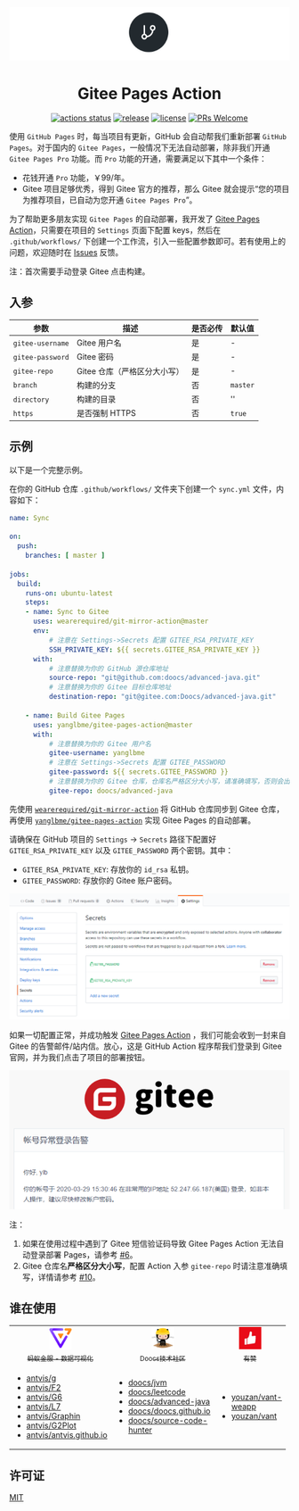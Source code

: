 <p align="center">
  <a href="https://github.com/yanglbme/gitee-pages-action">
    <img src="./images/logo.png">
  </a>
</p>
<h1 align="center">Gitee Pages Action</h1>

<div align="center">

[![actions status](https://github.com/yanglbme/gitee-pages-action/workflows/Lint/badge.svg)](https://github.com/yanglbme/gitee-pages-action/actions) [![release](https://img.shields.io/github/v/release/yanglbme/gitee-pages-action.svg)](../../releases) [![license](https://badgen.net/github/license/yanglbme/gitee-pages-action)](./LICENSE) [![PRs Welcome](https://badgen.net/badge/PRs/welcome/green)](../../pulls)

</div>

使用 `GitHub Pages` 时，每当项目有更新，GitHub 会自动帮我们重新部署 `GitHub Pages`。对于国内的 `Gitee Pages`，一般情况下无法自动部署，除非我们开通 `Gitee Pages Pro` 功能。而 `Pro` 功能的开通，需要满足以下其中一个条件：

- 花钱开通 `Pro` 功能，￥99/年。
- Gitee 项目足够优秀，得到 Gitee 官方的推荐，那么 Gitee 就会提示“您的项目为推荐项目，已自动为您开通 `Gitee Pages Pro`”。

为了帮助更多朋友实现 `Gitee Pages` 的自动部署，我开发了 [Gitee Pages Action](https://github.com/marketplace/actions/gitee-pages-action)，只需要在项目的 `Settings` 页面下配置 keys，然后在 `.github/workflows/` 下创建一个工作流，引入一些配置参数即可。若有使用上的问题，欢迎随时在 [Issues](https://github.com/yanglbme/gitee-pages-action/issues) 反馈。

注：首次需要手动登录 Gitee 点击构建。

## 入参

|  参数  |  描述  |  是否必传  |  默认值  |
|---|---|---|---|
| `gitee-username` | Gitee 用户名 | 是 | - |
| `gitee-password` | Gitee 密码 | 是 | - |
| `gitee-repo` | Gitee 仓库（严格区分大小写） | 是 | - |
| `branch` | 构建的分支 | 否 | `master` |
| `directory` | 构建的目录 | 否 | '' |
| `https` | 是否强制 HTTPS | 否 | `true` |

## 示例

以下是一个完整示例。

在你的 GitHub 仓库 `.github/workflows/` 文件夹下创建一个 `sync.yml` 文件，内容如下：

```yml
name: Sync

on:
  push:
    branches: [ master ]

jobs:
  build:
    runs-on: ubuntu-latest
    steps:
    - name: Sync to Gitee
      uses: wearerequired/git-mirror-action@master
      env:
          # 注意在 Settings->Secrets 配置 GITEE_RSA_PRIVATE_KEY
          SSH_PRIVATE_KEY: ${{ secrets.GITEE_RSA_PRIVATE_KEY }}
      with:
          # 注意替换为你的 GitHub 源仓库地址
          source-repo: "git@github.com:doocs/advanced-java.git"
          # 注意替换为你的 Gitee 目标仓库地址
          destination-repo: "git@gitee.com:Doocs/advanced-java.git"

    - name: Build Gitee Pages
      uses: yanglbme/gitee-pages-action@master
      with:
          # 注意替换为你的 Gitee 用户名
          gitee-username: yanglbme
          # 注意在 Settings->Secrets 配置 GITEE_PASSWORD
          gitee-password: ${{ secrets.GITEE_PASSWORD }}
          # 注意替换为你的 Gitee 仓库，仓库名严格区分大小写，请准确填写，否则会出错
          gitee-repo: doocs/advanced-java
```

先使用 [`wearerequired/git-mirror-action`](https://github.com/wearerequired/git-mirror-action) 将 GitHub 仓库同步到 Gitee 仓库，再使用 [`yanglbme/gitee-pages-action`](https://github.com/yanglbme/gitee-pages-action) 实现 Gitee Pages 的自动部署。

请确保在 GitHub 项目的 `Settings` -> `Secrets` 路径下配置好 `GITEE_RSA_PRIVATE_KEY` 以及 `GITEE_PASSWORD` 两个密钥。其中：

- `GITEE_RSA_PRIVATE_KEY`: 存放你的 `id_rsa` 私钥。
- `GITEE_PASSWORD`: 存放你的 Gitee 账户密码。

![](/images/add_secrets.png)

如果一切配置正常，并成功触发 [Gitee Pages Action](https://github.com/marketplace/actions/gitee-pages-action) ，我们可能会收到一封来自 Gitee 的告警邮件/站内信。放心，这是 GitHub Action 程序帮我们登录到 Gitee 官网，并为我们点击了项目的部署按钮。

![](/images/gitee_warn.png)

注：

1. 如果在使用过程中遇到了 Gitee 短信验证码导致 Gitee Pages Action 无法自动登录部署 Pages，请参考 [#6](https://github.com/yanglbme/gitee-pages-action/issues/6)。
2. Gitee 仓库名**严格区分大小写**，配置 Action 入参 `gitee-repo` 时请注意准确填写，详情请参考 [#10](https://github.com/yanglbme/gitee-pages-action/issues/10)。

## 谁在使用

<table>
    <tr>
      <td align="center" style="width: 80px;">
        <a href="https://github.com/antvis">
          <img src="./images/antv.png" style="width: 40px;"><br>
          <sub>蚂蚁金服 - 数据可视化</sub>
        </a>
      </td>
      <td align="center" style="width: 80px;">
        <a href="https://github.com/doocs">
          <img src="./images/doocs.png" style="width: 40px;"><br>
          <sub>Doocs技术社区</sub>
        </a>
      </td>
      <td align="center" style="width: 80px;">
        <a href="https://github.com/youzan">
          <img src="./images/youzan.jpg" style="width: 40px;"><br>
          <sub>有赞</sub>
        </a>
      </td>
    </tr>
    <tr>
        <td align="left" style="width: 80px;">
            <ul>
                <li><a href="https://github.com/antvis/g">antvis/g</a></li>
                <li><a href="https://github.com/antvis/F2">antvis/F2</a></li>
                <li><a href="https://github.com/antvis/G6">antvis/G6</a></li>
                <li><a href="https://github.com/antvis/L7">antvis/L7</a></li>
                <li><a href="https://github.com/antvis/Graphin">antvis/Graphin</a></li>
                <li><a href="https://github.com/antvis/G2Plot">antvis/G2Plot</a></li>
                <li><a href="https://github.com/antvis/antvis.github.io">antvis/antvis.github.io</a></li>
            </ul>
        </td>
        <td align="left" style="width: 80px;">
            <ul>
                <li><a href="https://github.com/doocs/jvm">doocs/jvm</a></li>
                <li><a href="https://github.com/doocs/leetcode">doocs/leetcode</a></li>
                <li><a href="https://github.com/doocs/advanced-java">doocs/advanced-java</a></li>
                <li><a href="https://github.com/doocs/doocs.github.io">doocs/doocs.github.io</a></li>
                <li><a href="https://github.com/doocs/source-code-hunter">doocs/source-code-hunter</a></li>
            </ul>
        </td>
        <td align="left" style="width: 80px;">
            <ul>
                <li><a href="https://github.com/youzan/vant-weapp">youzan/vant-weapp</a></li>
                <li><a href="https://github.com/youzan/vant">youzan/vant</a></li>
            </ul>
        </td>
    </tr>
</table>

## 许可证

[MIT](LICENSE)
